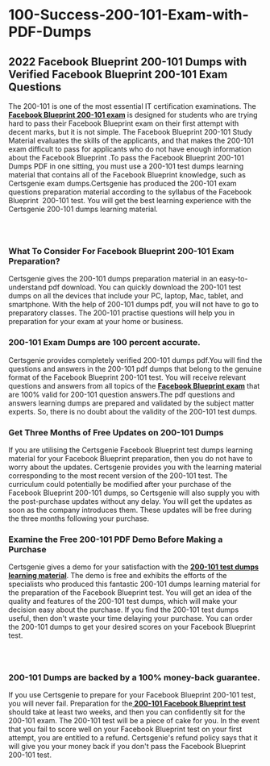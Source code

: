 # 100-Success-200-101-Exam-with-PDF-Dumps<h2><strong>2022 Facebook Blueprint 200-101 Dumps with Verified Facebook Blueprint 200-101 Exam Questions</strong></h2> <p>The 200-101 is one of the most essential IT certification examinations. The <a href="https://www.certsgenie.com/facebook-blueprint/200-101-pdf-dumps"><strong>Facebook Blueprint 200-101 exam</strong></a> is designed for students who are trying hard to pass their Facebook Blueprint exam on their first attempt with decent marks, but it is not simple. The Facebook Blueprint 200-101 Study Material evaluates the skills of the applicants, and that makes the 200-101 exam difficult to pass for applicants who do not have enough information about the Facebook Blueprint .To pass the Facebook Blueprint 200-101 Dumps PDF in one sitting, you must use a 200-101 test dumps learning material that contains all of the Facebook Blueprint knowledge, such as Certsgenie exam dumps.Certsgenie has produced the 200-101 exam questions preparation material according to the syllabus of the Facebook Blueprint &nbsp;200-101 test. You will get the best learning experience with the Certsgenie 200-101 dumps learning material.</p> <p><a href="https://www.certsgenie.com/facebook-blueprint/200-101-pdf-dumps" style="display: block; padding: 1em 0; text-align: center; "><img alt="" src="https://blogger.googleusercontent.com/img/b/R29vZ2xl/AVvXsEgO1ePIT5bAw4JCg82qykRc71Xossn_88UmNiMiJgRPCnvDzaKhQmgO2X9bV6TpN9qSYVJJ2MjEumMb0t1ZgyR_gByLqDXQR_FduPn2erzRQTkt1pUFmkY3wfbx5jzrIcOP4S3cxMKHSr0iEiOidKyDYd_7NjYtfgpZ7b1lrGk-ShjLlyfynp8oFM4zYw/s1600/Banner%201.jpg" /></a></p> <h3><strong>What To Consider For Facebook Blueprint 200-101 Exam Preparation?</strong></h3> <p>Certsgenie gives the 200-101 dumps preparation material in an easy-to-understand pdf download. You can quickly download the 200-101 test dumps on all the devices that include your PC, laptop, Mac, tablet, and smartphone. With the help of 200-101 dumps pdf, you will not have to go to preparatory classes. The 200-101 practise questions will help you in preparation for your exam at your home or business.</p> <h3><strong>200-101 Exam Dumps are 100 percent accurate.</strong></h3> <p>Certsgenie provides completely verified 200-101 dumps pdf.You will find the questions and answers in the 200-101 pdf dumps that belong to the genuine format of the Facebook Blueprint 200-101 test. You will receive relevant questions and answers from all topics of the <a href="https://www.certsgenie.com/facebook-blueprint/200-101-pdf-dumps"><strong>Facebook Blueprint exam</strong></a> that are 100% valid for 200-101 question answers.The pdf questions and answers learning dumps are prepared and validated by the subject matter experts. So, there is no doubt about the validity of the 200-101 test dumps.</p> <h3><strong>Get Three Months of Free Updates on 200-101 Dumps</strong></h3> <p>If you are utilising the Certsgenie Facebook Blueprint test dumps learning material for your Facebook Blueprint preparation, then you do not have to worry about the updates. Certsgenie provides you with the learning material corresponding to the most recent version of the 200-101 test. The curriculum could potentially be modified after your purchase of the Facebook Blueprint 200-101 dumps, so Certsgenie will also supply you with the post-purchase updates without any delay. You will get the updates as soon as the company introduces them. These updates will be free during the three months following your purchase.</p> <h3><strong>Examine the Free 200-101 PDF Demo Before Making a Purchase</strong></h3> <p>Certsgenie gives a demo for your satisfaction with the <a href="https://www.certsgenie.com/facebook-blueprint/200-101-pdf-dumps"><strong>200-101 test dumps learning material</strong></a>. The demo is free and exhibits the efforts of the specialists who produced this fantastic 200-101 dumps learning material for the preparation of the Facebook Blueprint test. You will get an idea of the quality and features of the 200-101 test dumps, which will make your decision easy about the purchase. If you find the 200-101 test dumps useful, then don&#39;t waste your time delaying your purchase. You can order the 200-101 dumps to get your desired scores on your Facebook Blueprint test.</p> <p><a href="hhttps://www.certsgenie.com/facebook-blueprint/200-101-pdf-dumps" style="display: block; padding: 1em 0; text-align: center; "><img alt="" src="https://blogger.googleusercontent.com/img/b/R29vZ2xl/AVvXsEj3zfp26fobfEw_E3FMeUMaFamcWc-bKsu_525WK8ISqDEyAJkPKOLyeqHJzBXVvKwHP0bTNTERYvWWgOzvpG-DuQ_cPnNOJO1bUfVOHhAXJThy7cLobHgRdochHEeovcJnxpqjNiv-FNLMY1glEh7x833Q6cym5o0AmGhO9ufjgwPhihHJ9ovBp-j40g/s1600/banner%202.jpg" /></a></p> <h3><strong>200-101 Dumps are backed by a 100% money-back guarantee.</strong></h3> <p>If you use Certsgenie to prepare for your Facebook Blueprint 200-101 test, you will never fail. Preparation for the<a href="https://www.certsgenie.com/facebook-blueprint/200-101-pdf-dumps"><strong> 200-101 Facebook Blueprint test </strong></a>should take at least two weeks, and then you can confidently sit for the 200-101 exam. The 200-101 test will be a piece of cake for you. In the event that you fail to score well on your Facebook Blueprint test on your first attempt, you are entitled to a refund. Certsgenie&#39;s refund policy says that it will give you your money back if you don&#39;t pass the Facebook Blueprint 200-101 test.</p>

